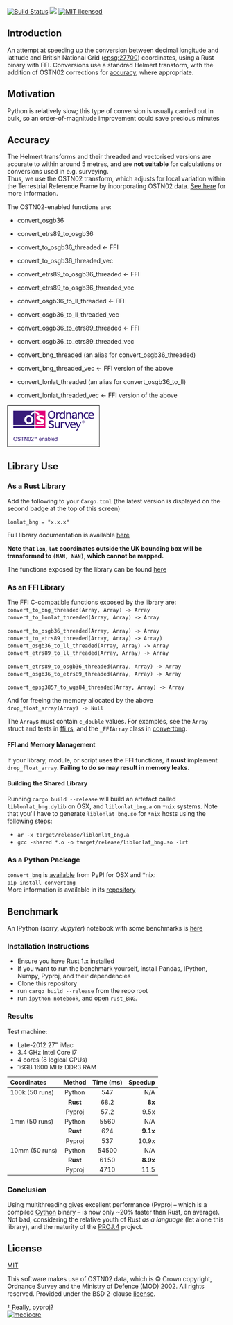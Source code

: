 [![Build Status](https://travis-ci.org/urschrei/lonlat_bng.png?branch=master)](https://travis-ci.org/urschrei/lonlat_bng) [![](https://img.shields.io/crates/v/lonlat_bng.svg)](https://crates.io/crates/lonlat_bng) [![MIT licensed](https://img.shields.io/badge/license-MIT-blue.svg)](license.txt)  

## Introduction
An attempt at speeding up the conversion between decimal longitude and latitude and British National Grid ([epsg:27700](http://spatialreference.org/ref/epsg/osgb-1936-british-national-grid/)) coordinates, using a Rust binary with FFI. Conversions use a standrad Helmert transform, with the addition of OSTN02 corrections for [accuracy](#accuracy), where appropriate.

## Motivation
Python is relatively slow; this type of conversion is usually carried out in bulk, so an order-of-magnitude improvement could save precious minutes

## Accuracy
The Helmert transforms and their threaded and vectorised versions are accurate to within around 5 metres, and are **not suitable** for calculations or conversions used in e.g. surveying.    
Thus, we use the OSTN02 transform, which adjusts for local variation within the Terrestrial Reference Frame by incorporating OSTN02 data. [See here](http://www.ordnancesurvey.co.uk/business-and-government/help-and-support/navigation-technology/os-net/surveying.html) for more information.  

The OSTN02-enabled functions are:

- convert_osgb36
- convert_etrs89_to_osgb36
- convert_to_osgb36_threaded ← FFI
- convert_to_osgb36_threaded_vec
- convert_etrs89_to_osgb36_threaded ← FFI
- convert_etrs89_to_osgb36_threaded_vec
- convert_osgb36_to_ll_threaded ← FFI
- convert_osgb36_to_ll_threaded_vec
- convert_osgb36_to_etrs89_threaded ← FFI
- convert_osgb36_to_etrs89_threaded_vec

- convert_bng_threaded (an alias for convert_osgb36_threaded)
- convert_bng_threaded_vec ← FFI version of the above

- convert_lonlat_threaded (an alias for convert_osgb36_to_ll)
- convert_lonlat_threaded_vec ← FFI version of the above

[![OSTN02](ostn002_s.gif)]( "OSTN02")

## Library Use
### As a Rust Library
Add the following to your `Cargo.toml` (the latest version is displayed on the second badge at the top of this screen)  

    lonlat_bng = "x.x.x"

Full library documentation is available [here](http://urschrei.github.io/lonlat_bng/)  

**Note that `lon`, `lat` coordinates outside the UK bounding box will be transformed to `(NAN, NAN)`, which cannot be mapped.**  

The functions exposed by the library can be found [here](http://urschrei.github.io/lonlat_bng/lonlat_bng/index.html#functions)

### As an FFI Library
The FFI C-compatible functions exposed by the library are:  
`convert_to_bng_threaded(Array, Array) -> Array`  
`convert_to_lonlat_threaded(Array, Array) -> Array`  

`convert_to_osgb36_threaded(Array, Array) -> Array`  
`convert_to_etrs89_threaded(Array, Array) -> Array)`  
`convert_osgb36_to_ll_threaded(Array, Array) -> Array`  
`convert_etrs89_to_ll_threaded(Array, Array) -> Array`  

`convert_etrs89_to_osgb36_threaded(Array, Array) -> Array`  
`convert_osgb36_to_etrs89_threaded(Array, Array) -> Array`  

`convert_epsg3857_to_wgs84_threaded(Array, Array) -> Array`  

And for freeing the memory allocated by the above  
`drop_float_array(Array) -> Null`  

The `Array`s must contain `c_double` values. For examples, see the `Array` struct and tests in [ffi.rs](src/ffi.rs), and the `_FFIArray` class in [convertbng](https://github.com/urschrei/convertbng/blob/master/convertbng/util.py).  

#### FFI and Memory Management
If your library, module, or script uses the FFI functions, it **must** implement `drop_float_array`. **Failing to do so may result in memory leaks**. 

#### Building the Shared Library
Running `cargo build --release` will build an artefact called `liblonlat_bng.dylib` on OSX, and `liblonlat_bng.a` on `*nix` systems. Note that you'll have to generate `liblonlat_bng.so` for `*nix` hosts using the following steps:

- `ar -x target/release/liblonlat_bng.a`
- `gcc -shared *.o -o target/release/liblonlat_bng.so -lrt` 

### As a Python Package
`convert_bng` is [available](https://pypi.python.org/pypi/convertbng/) from PyPI for OSX and *nix:  
`pip install convertbng`  
More information is available in its [repository](https://github.com/urschrei/rust_bng)

## Benchmark
An IPython (sorry, *Jupyter*) notebook with some benchmarks is [here](rust_BNG.ipynb)

### Installation Instructions
- Ensure you have Rust 1.x installed
- If you want to run the benchmark yourself, install Pandas, IPython, Numpy, Pyproj, and their dependencies
- Clone this repository
- run `cargo build --release` from the repo root
- run `ipython notebook`, and open `rust_BNG`.

### Results
Test machine:  
- Late-2012 27" iMac
- 3.4 GHz Intel Core i7
- 4 cores (8 logical CPUs)
- 16GB 1600 MHz DDR3 RAM  

| Coordinates    | Method | Time (ms) | Speedup |
|:---------------|:------:|:---------:|--------:|
| 100k (50 runs) | Python | 547       | N/A     |
|                |**Rust**| 68.2      |**8x**   |
|                | Pyproj | 57.2      | 9.5x    |
| 1mm (50 runs)  | Python | 5560      | N/A     |
|                |**Rust**| 624       |**9.1x** |
|                | Pyproj | 537       | 10.9x   |
| 10mm (50 runs) | Python | 54500     | N/A     |
|                |**Rust**| 6150      |**8.9x** |
|                | Pyproj | 4710      | 11.5    | 


### Conclusion
Using multithreading gives excellent performance (Pyproj – which is a compiled [Cython](http://cython.org) binary – is now only ~20% faster than Rust, on average). Not bad, considering the relative youth of Rust *as a language* (let alone this library), and the maturity of the [PROJ.4](https://en.wikipedia.org/wiki/PROJ.4) project.

## License
[MIT](license.txt)  

This software makes use of OSTN02 data, which is © Crown copyright, Ordnance Survey and the Ministry of Defence (MOD) 2002. All rights reserved. Provided under the BSD 2-clause [license](OSTN02_license.txt).

† Really, pyproj?  
[![mediocre](mediocre.png)]( "MEDIOCRE")
